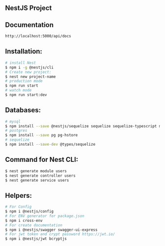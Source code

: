 ## NestJS Project
## Documentation
```bash
http://localhost:5000/api/docs
```
## Installation:
```bash
# install Nest
$ npm i -g @nestjs/cli
# Create new project:
$ nest new project-name
# production mode
$ npm run start
# watch mode
$ npm run start:dev
```

## Databases:
```bash
# mysql
$ npm install --save @nestjs/sequelize sequelize sequelize-typescript mysql2
# postgres
$ npm install --save pg pg-hstore 
# sequelize
$ npm install --save-dev @types/sequelize
```

## Command for Nest CLI:
```bash
$ nest generate module users
$ nest generate controller users
$ nest generate service users
```

## Helpers:
```bash
# For Config
$ npm i @nestjs/config
# For ENV generator for package.json
$ npm i cross-env
# For create documentation
$ npm i @nestjs/swagger swagger-ui-express
# For jwt token and crypt password https://jwt.io/
$ npm i @nestjs/jwt bcryptjs
```
